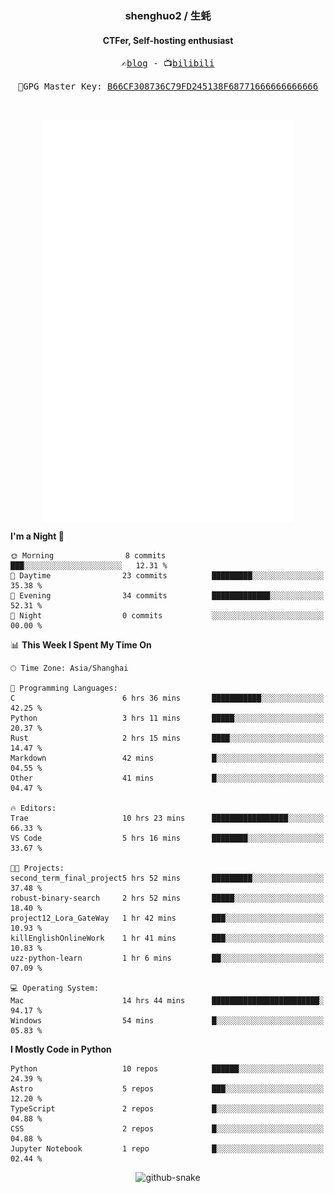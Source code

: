 <h3 align="center"> shenghuo2 / 生蚝 </h3>
<h4 align="center" >CTFer, Self-hosting enthusiast</h3>


<p align="center">
  <samp>
    ✍️<a href="https://blog.shenghuo2.top/">blog</a> -
    📺<a href="https://space.bilibili.com/85894935">bilibili</a>
  </samp>
</p>
<p align="center">
  <samp>
     🔐GPG Master Key: <a align="center" href="https://github.com/shenghuo2.gpg">B66CF308736C79FD245138F68771666666666666</a>
  </samp>
</p>
<br>
<p align="center">
  <a href="https://github.com/shenghuo2">
    <img width="400" align="top" src="https://github.com/shenghuo2/shenghuo2/blob/main/metrics.left.svg" />
  </a>
  <a href="https://github.com/shenghuo2">
    <img width="400" align="top" src="https://github.com/shenghuo2/shenghuo2/blob/main/metrics.right.svg" />
  </a>
</p>


<!--START_SECTION:waka-->
**I'm a Night 🦉** 

```text
🌞 Morning                8 commits           ███░░░░░░░░░░░░░░░░░░░░░░   12.31 % 
🌆 Daytime                23 commits          █████████░░░░░░░░░░░░░░░░   35.38 % 
🌃 Evening                34 commits          █████████████░░░░░░░░░░░░   52.31 % 
🌙 Night                  0 commits           ░░░░░░░░░░░░░░░░░░░░░░░░░   00.00 % 
```


📊 **This Week I Spent My Time On** 

```text
🕑︎ Time Zone: Asia/Shanghai

💬 Programming Languages: 
C                        6 hrs 36 mins       ███████████░░░░░░░░░░░░░░   42.25 % 
Python                   3 hrs 11 mins       █████░░░░░░░░░░░░░░░░░░░░   20.37 % 
Rust                     2 hrs 15 mins       ████░░░░░░░░░░░░░░░░░░░░░   14.47 % 
Markdown                 42 mins             █░░░░░░░░░░░░░░░░░░░░░░░░   04.55 % 
Other                    41 mins             █░░░░░░░░░░░░░░░░░░░░░░░░   04.47 % 

🔥 Editors: 
Trae                     10 hrs 23 mins      █████████████████░░░░░░░░   66.33 % 
VS Code                  5 hrs 16 mins       ████████░░░░░░░░░░░░░░░░░   33.67 % 

🐱‍💻 Projects: 
second_term_final_project5 hrs 52 mins       █████████░░░░░░░░░░░░░░░░   37.48 % 
robust-binary-search     2 hrs 52 mins       █████░░░░░░░░░░░░░░░░░░░░   18.40 % 
project12_Lora_GateWay   1 hr 42 mins        ███░░░░░░░░░░░░░░░░░░░░░░   10.93 % 
killEnglishOnlineWork    1 hr 41 mins        ███░░░░░░░░░░░░░░░░░░░░░░   10.83 % 
uzz-python-learn         1 hr 6 mins         ██░░░░░░░░░░░░░░░░░░░░░░░   07.09 % 

💻 Operating System: 
Mac                      14 hrs 44 mins      ████████████████████████░   94.17 % 
Windows                  54 mins             █░░░░░░░░░░░░░░░░░░░░░░░░   05.83 % 
```

**I Mostly Code in Python** 

```text
Python                   10 repos            ██████░░░░░░░░░░░░░░░░░░░   24.39 % 
Astro                    5 repos             ███░░░░░░░░░░░░░░░░░░░░░░   12.20 % 
TypeScript               2 repos             █░░░░░░░░░░░░░░░░░░░░░░░░   04.88 % 
CSS                      2 repos             █░░░░░░░░░░░░░░░░░░░░░░░░   04.88 % 
Jupyter Notebook         1 repo              █░░░░░░░░░░░░░░░░░░░░░░░░   02.44 % 
```




<!--END_SECTION:waka-->


<div align="center">
  <picture>
    <source media="(prefers-color-scheme: dark)" srcset="https://gist.githubusercontent.com/shenghuo2/bfce20b14ab0484cef03bae6e60e0b3a/raw/github-snake-dark.svg" />
    <source media="(prefers-color-scheme: light)" srcset="https://gist.githubusercontent.com/shenghuo2/bfce20b14ab0484cef03bae6e60e0b3a/raw/github-snake.svg" />
    <img alt="github-snake" src="https://gist.githubusercontent.com/shenghuo2/bfce20b14ab0484cef03bae6e60e0b3a/raw/github-snake.svg" />
  </picture>
</div>

<!--
**shenghuo2/shenghuo2** is a ✨ _special_ ✨ repository because its `README.md` (this file) appears on your GitHub profile.

Here are some ideas to get you started:

- 🔭 I’m currently working on ...
- 🌱 I’m currently learning ...
- 👯 I’m looking to collaborate on ...
- 🤔 I’m looking for help with ...
- 💬 Ask me about ...
- 📫 How to reach me: ...
- 😄 Pronouns: ...
- ⚡ Fun fact: ...
-->
